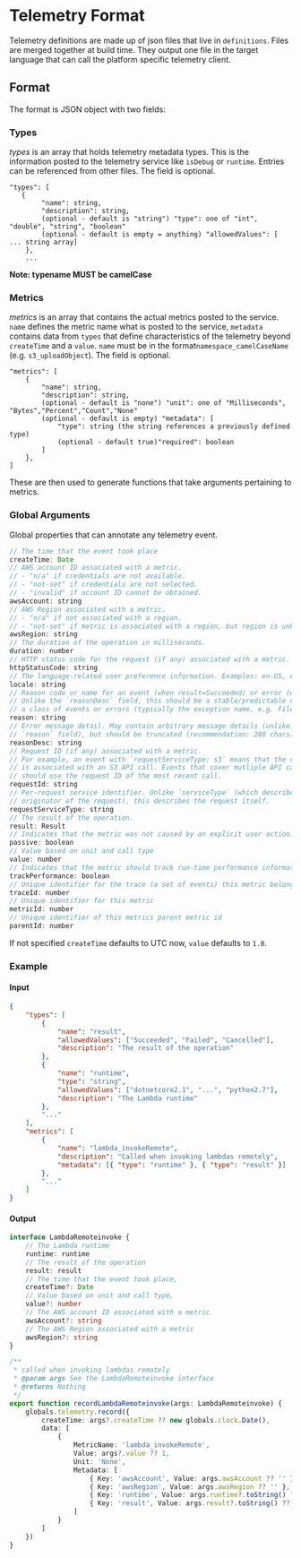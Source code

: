 # Telemetry Format

Telemetry definitions are made up of json files that live in `definitions`. Files are merged together at build time. They output one file in the target language that can call the platform specific telemetry client.

## Format

The format is JSON object with two fields:

### Types

_types_ is an array that holds telemetry metadata types. This is the information posted to the telemetry service like
`isDebug` or `runtime`. Entries can be referenced from other files. The field is optional.

```
"types": [
   {
        "name": string,
        "description": string,
        (optional - default is "string") "type": one of "int", "double", "string", "boolean"
        (optional - default is empty = anything) "allowedValues": [ ... string array]
    },
    ...
```

**Note: typename MUST be camelCase**

### Metrics

_metrics_ is an array that contains the actual metrics posted to the service. `name` defines the metric name what is
posted to the service, `metadata` contains data from `types` that define characteristics of the telemetry beyond
`createTime` and a `value`. `name` must be in the format`namespace_camelCaseName` (e.g. `s3_uploadObject`). The field is optional.

```
"metrics": [
    {
        "name": string,
        "description": string,
        (optional - default is "none") "unit": one of "Milliseconds", "Bytes","Percent","Count","None"
        (optional - default is empty) "metadata": [
            "type": string (the string references a previously defined type)
            (optional - default true)"required": boolean
        ]
    },
]
```

These are then used to generate functions that take arguments pertaining to metrics.

### Global Arguments

Global properties that can annotate any telemetry event.

```javascript
// The time that the event took place
createTime: Date
// AWS account ID associated with a metric.
// - "n/a" if credentials are not available.
// - "not-set" if credentials are not selected.
// - "invalid" if account ID cannot be obtained.
awsAccount: string
// AWS Region associated with a metric.
// - "n/a" if not associated with a region.
// - "not-set" if metric is associated with a region, but region is unknown.
awsRegion: string
// The duration of the operation in milliseconds.
duration: number
// HTTP status code for the request (if any) associated with a metric.
httpStatusCode: string
// The language-related user preference information. Examples: en-US, en-GB, etc.
locale: string
// Reason code or name for an event (when result=Succeeded) or error (when result=Failed).
// Unlike the `reasonDesc` field, this should be a stable/predictable name for
// a class of events or errors (typically the exception name, e.g. FileIOException).
reason: string
// Error message detail. May contain arbitrary message details (unlike the
// `reason` field), but should be truncated (recommendation: 200 chars).
reasonDesc: string
// Request ID (if any) associated with a metric.
// For example, an event with `requestServiceType: s3` means that the request ID
// is associated with an S3 API call. Events that cover mutliple API calls
// should use the request ID of the most recent call.
requestId: string
// Per-request service identifier. Unlike `serviceType` (which describes the
// originator of the request), this describes the request itself.
requestServiceType: string
// The result of the operation.
result: Result
// Indicates that the metric was not caused by an explicit user action.
passive: boolean
// Value based on unit and call type
value: number
// Indicates that the metric should track run-time performance information
trackPerformance: boolean
// Unique identifier for the trace (a set of events) this metric belongs to
traceId: number
// Unique identifier for this metric
metricId: number
// Unique identifier of this metrics parent metric id
parentId: number
```

If not specified `createTime` defaults to UTC now, `value` defaults to `1.0`.

### Example

#### Input

```json
{
    "types": [
        {
            "name": "result",
            "allowedValues": ["Succeeded", "Failed", "Cancelled"],
            "description": "The result of the operation"
        },
        {
            "name": "runtime",
            "type": "string",
            "allowedValues": ["dotnetcore2.1", "...", "python2.7"],
            "description": "The Lambda runtime"
        },
        "..."
    ],
    "metrics": [
        {
            "name": "lambda_invokeRemote",
            "description": "Called when invoking lambdas remotely",
            "metadata": [{ "type": "runtime" }, { "type": "result" }]
        },
        "..."
    ]
}
```

#### Output

```typescript
interface LambdaRemoteinvoke {
    // The Lambda runtime
    runtime: runtime
    // The result of the operation
    result: result
    // The time that the event took place,
    createTime?: Date
    // Value based on unit and call type,
    value?: number
    // The AWS account ID associated with a metric
    awsAccount?: string
    // The AWS Region associated with a metric
    awsRegion?: string
}

/**
 * called when invoking lambdas remotely
 * @param args See the LambdaRemoteinvoke interface
 * @returns Nothing
 */
export function recordLambdaRemoteinvoke(args: LambdaRemoteinvoke) {
    globals.telemetry.record({
        createTime: args?.createTime ?? new globals.clock.Date(),
        data: [
            {
                MetricName: 'lambda_invokeRemote',
                Value: args?.value ?? 1,
                Unit: 'None',
                Metadata: [
                    { Key: 'awsAccount', Value: args.awsAccount ?? '' },
                    { Key: 'awsRegion', Value: args.awsRegion ?? '' },
                    { Key: 'runtime', Value: args.runtime?.toString() ?? '' },
                    { Key: 'result', Value: args.result?.toString() ?? '' }
                ]
            }
        ]
    })
}
```
